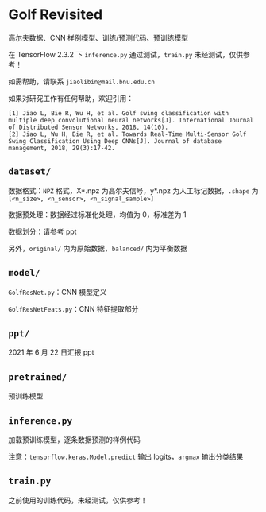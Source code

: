 Golf Revisited
==============

高尔夫数据、CNN 样例模型、训练/预测代码、预训练模型

在 TensorFlow 2.3.2 下 `inference.py` 通过测试，`train.py` 未经测试，仅供参考！

如需帮助，请联系 `jiaolibin@mail.bnu.edu.cn`

如果对研究工作有任何帮助，欢迎引用：

```
[1] Jiao L, Bie R, Wu H, et al. Golf swing classification with multiple deep convolutional neural networks[J]. International Journal of Distributed Sensor Networks, 2018, 14(10).
[2] Jiao L, Wu H, Bie R, et al. Towards Real-Time Multi-Sensor Golf Swing Classification Using Deep CNNs[J]. Journal of database management, 2018, 29(3):17-42.
```

`dataset/`
----------

数据格式：`NPZ` 格式，X*.npz 为高尔夫信号，y*.npz 为人工标记数据，`.shape` 为 `[<n_size>, <n_sensor>, <n_signal_sample>]`

数据预处理：数据经过标准化处理，均值为 0，标准差为 1

数据划分：请参考 ppt

另外，`original/` 内为原始数据，`balanced/` 内为平衡数据

`model/`
--------

`GolfResNet.py`：CNN 模型定义

`GolfResNetFeats.py`：CNN 特征提取部分

`ppt/`
------

2021 年 6 月 22 日汇报 ppt

`pretrained/`
-------------

预训练模型

`inference.py`
--------------

加载预训练模型，逐条数据预测的样例代码

注意：`tensorflow.keras.Model.predict` 输出 logits，`argmax` 输出分类结果

`train.py`
----------

之前使用的训练代码，未经测试，仅供参考！
